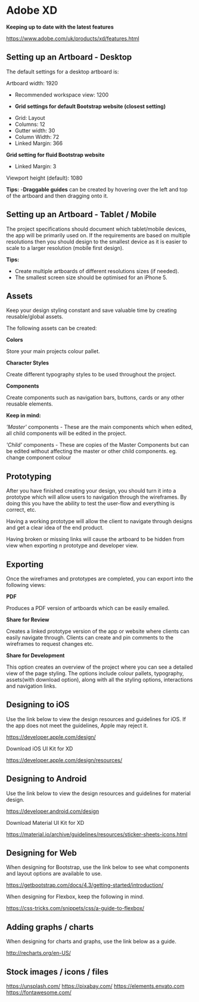 # Adobe XD

**Keeping up to date with the latest features**

https://www.adobe.com/uk/products/xd/features.html


## Setting up an Artboard - Desktop

The default settings for a desktop artboard is:

Artboard width: 1920
- Recommended workspace view: 1200

- **Grid settings for default Bootstrap website (closest setting)**
* Grid: Layout
* Columns: 12
* Gutter width: 30
* Column Width: 72
* Linked Margin: 366


**Grid setting for fluid Bootstrap website**
* Linked Margin: 3


Viewport height (default): 1080


**Tips:**
-**Draggable guides** can be created by hovering over the left and top of the artboard and then dragging onto it.


## Setting up an Artboard - Tablet / Mobile

The project specifications should document which tablet/mobile devices, the app will be primarily used on.
If the requirements are based on multiple resolutions then you should design to the smallest device as it is easier to scale to a larger resolution (mobile first design).


**Tips:**
- Create multiple artboards of different resolutions sizes (if needed).
- The smallest screen size should be optimised for an iPhone 5.


## Assets

Keep your design styling constant and save valuable time by creating reusable/global assets.

The following assets can be created:

**Colors**

Store your main projects colour pallet.


**Character Styles**

Create different typography styles to be used throughout the project.


**Components**

Create components such as navigation bars, buttons, cards or any other reusable elements.


**Keep in mind:**

_'Master'_ components - These are the main components which when edited, all child components will be edited in the project.

_'Child'_ components - These are copies of the Master Components but can be edited without affecting the master or other child components. eg. change component colour


## Prototyping

After you have finished creating your design, you should turn it into a prototype which will allow users to navigation through the wireframes. By doing this you have the ability to test the user-flow and everything is correct, etc.

Having a working prototype will allow the client to navigate through designs and get a clear idea of the end product.

Having broken or missing links will cause the artboard to be hidden from view when exporting n prototype and developer view.


## Exporting

Once the wireframes and prototypes are completed, you can export into the following views:

**PDF**

Produces a PDF version of artboards which can be easily emailed.


**Share for Review**

Creates a linked prototype version of the app or website where clients can easily navigate through. Clients can create and pin comments to the wireframes to request changes etc.


**Share for Development**

This option creates an overview of the project where you can see a detailed view of the page styling. The options include colour pallets, typography, assets(with download option), along with all the styling options, interactions and navigation links.


## Designing to iOS

Use the link below to view the design resources and guidelines for iOS. If the app does not meet the guidelines, Apple may reject it.

https://developer.apple.com/design/

Download iOS UI Kit for XD

https://developer.apple.com/design/resources/


## Designing to Android

Use the link below to view the design resources and guidelines for material design.

https://developer.android.com/design

Download Material UI Kit for XD

https://material.io/archive/guidelines/resources/sticker-sheets-icons.html


## Designing for Web

When designing for Bootstrap, use the link below to see what components and layout options are available to use.

https://getbootstrap.com/docs/4.3/getting-started/introduction/

When designing for Flexbox, keep the following in mind.

https://css-tricks.com/snippets/css/a-guide-to-flexbox/


## Adding graphs / charts

When designing for charts and graphs, use the link below as a guide.

http://recharts.org/en-US/


## Stock images / icons / files
https://unsplash.com/
https://pixabay.com/
https://elements.envato.com
https://fontawesome.com/